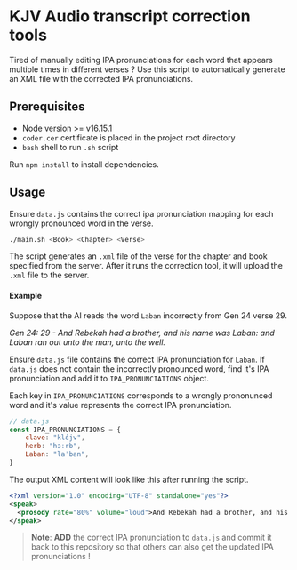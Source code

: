 # KJV Audio transcript correction tools

Tired of manually editing IPA pronunciations for each word that appears multiple times in different verses ? Use this script to automatically generate an XML file with the corrected IPA pronunciations.

## Prerequisites
- Node version >= v16.15.1
- `coder.cer` certificate is placed in the project root directory
- `bash` shell to run `.sh` script

Run `npm install` to install dependencies.

## Usage
Ensure `data.js` contains the correct ipa pronunciation mapping for each wrongly pronounced word in the verse.


```bash
./main.sh <Book> <Chapter> <Verse>
```

The script generates an `.xml` file of the verse for the chapter and book specified from the server. After it runs the correction tool, it will upload the `.xml` file to the server.

#### Example
Suppose that the AI reads the word `Laban` incorrectly from Gen 24 verse 29. 

_Gen 24: 29 - And Rebekah had a brother, and his name was Laban: and Laban ran out unto the man, unto the well._


Ensure `data.js` file contains the correct IPA pronunciation for `Laban`. If `data.js` does not contain the incorrectly pronounced word, find it's IPA pronunciation and add it to `IPA_PRONUNCIATIONS` object. 

Each key in `IPA_PRONUNCIATIONS` corresponds to a wrongly prononunced word and it's value represents the correct IPA pronunciation.


```javascript
// data.js
const IPA_PRONUNCIATIONS = {
    clave: "klɛ́jv",
    herb: "hɜːrb",
    Laban: "laˈban",
}
```

The output XML content will look like this after running the script.

```XML
<?xml version="1.0" encoding="UTF-8" standalone="yes"?>
<speak>
  <prosody rate="80%" volume="loud">And Rebekah had a brother, and his name was <phoneme alphabet='ipa' ph="laˈban">Laban</phoneme>: and <phoneme alphabet='ipa' ph="laˈban">Laban</phoneme> ran out unto the man, unto the well.</prosody>
</speak>
```

> __Note__: **ADD** the correct IPA pronunciation to `data.js` and commit it back to this repository so that others can also get the updated IPA pronunciations !
